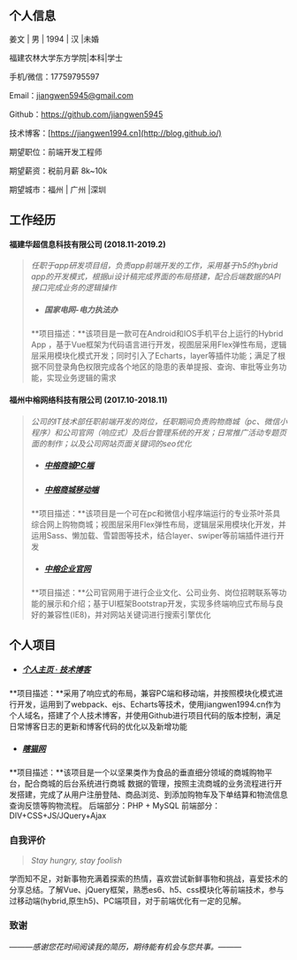 ## 个人信息

姜文 | 男 | 1994 | 汉 |未婚

福建农林大学东方学院|本科|学士 

手机/微信：17759795597

Email：jiangwen5945@gmail.com

Github：https://github.com/jiangwen5945

技术博客：[https://jiangwen1994.cn](http://blog.github.io/) 

期望职位：前端开发工程师

期望薪资：税前月薪 8k~10k

期望城市：福州 | 广州 |深圳

## 工作经历

#### 福建华超信息科技有限公司 (2018.11-2019.2)

> *任职于app研发项目组，负责app前端开发的工作，采用基于h5的hybrid app的开发模式，根据ui设计稿完成界面的布局搭建，配合后端数据的API接口完成业务的逻辑操作*
>
> - ##### 国家电网-电力执法办
>
> **项目描述：**该项目是一款可在Android和IOS手机平台上运行的Hybrid App ，基于Vue框架为代码语言进行开发，视图层采用Flex弹性布局，逻辑层采用模块化模式开发；同时引入了Echarts，layer等插件功能；满足了根据不同登录角色权限完成各个地区的隐患的表单提报、查询、审批等业务功能，实现业务逻辑的需求



#### 福州中榕网络科技有限公司 (2017.10-2018.11)

> *公司的IT技术部任职前端开发的岗位，任职期间负责购物商城（pc、微信小程序）和公司官网（响应式）及后台管理系统的开发；日常推广活动专题页面的制作；以及公司网站页面关键词的seo优化*
>
> - ##### [中榕商城PC端](http://www.987tea.com/PC/Default)
>
> - ##### [中榕商城移动端](http://www.987tea.com/Mobile/Default/Index)
>
> **项目描述：**该项目是一个可在pc和微信小程序端运行的专业茶叶茶具综合网上购物商城；视图层采用Flex弹性布局，逻辑层采用模块化开发，并运用Sass、懒加载、雪碧图等技术，结合layer、swiper等前端插件进行开发
>
> - ##### [中榕企业官网](http://www.chinazooron.com)
>
> **项目描述：**公司官网用于进行企业文化、公司业务、岗位招聘联系等功能的展示和介绍；基于UI框架Bootstrap开发，实现多终端响应式布局与良好的兼容性(IE8)，并对网站关键词进行搜索引擎优化

## 个人项目

- ##### [个人主页 · 技术博客](https://jiangwen1994.cn)

​	**项目描述：**采用了响应式的布局，兼容PC端和移动端，并按照模块化模式进行开发，运用到了webpack、ejs、Echarts等技术，使用jiangwen1994.cn作为个人域名，搭建了个人技术博客，并使用Github进行项目代码的版本控制，满足日常博客日志的更新和博客代码的优化以及新增功能



- ##### [瞎猫网](https://xiamao.350427.com)

​	**项目描述：**该项目是一个以坚果类作为食品的垂直细分领域的商城购物平台，配合商城的后台系统进行商城  数据的管理，按照主流商城的业务流程进行开发搭建，完成了从用户注册登陆、商品浏览、到添加购物车及下单结算和物流信息查询反馈等购物流程。
后端部分：PHP + MySQL
前端部分：DIV+CSS+JS/JQuery+Ajax

### 自我评价

> *Stay hungry, stay foolish*

学而知不足，对新事物充满着探索的热情，喜欢尝试新鲜事物和挑战，喜爱技术的分享总结。了解Vue、jQuery框架，熟悉es6、h5、css模块化等前端技术，参与过移动端(hybrid,原生h5)、PC端项目，对于前端优化有一定的见解。





### 致谢

*———感谢您花时间阅读我的简历，期待能有机会与您共事。———*
